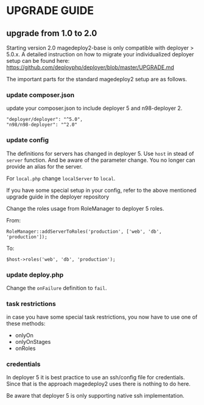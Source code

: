 # UPGRADE GUIDE

## upgrade from 1.0 to 2.0

Starting version 2.0 magedeploy2-base is only compatible with deployer > 5.0.x.
A detailed instruction on how to migrate your individualized deployer setup 
can be found here: https://github.com/deployphp/deployer/blob/master/UPGRADE.md

The important parts for the standard magedeploy2 setup are as follows.

### update composer.json

update your composer.json to include deployer 5 and n98-deployer 2.

    "deployer/deployer": "^5.0",
    "n98/n98-deployer": "^2.0"

### update config

The definitions for servers has changed in deployer 5.
Use ``host`` in stead of ``server`` function. And be aware of the parameter change.
You no longer can provide an alias for the server.

For ``local.php`` change ``localServer`` to ``local``.

If you have some special setup in your config, refer to the above mentioned upgrade guide in the deployer repository

Change the roles usage from RoleManager to deployer 5 roles.

From: 

`RoleManager::addServerToRoles('production', ['web', 'db', 'production']);`

To: 

`$host->roles('web', 'db', 'production');`

### update deploy.php

Change the ``onFailure`` definition to ``fail``.

### task restrictions

in case you have some special task restrictions, you now have to use one of these methods:
- onlyOn
- onlyOnStages
- onRoles

### credentials

In deployer 5 it is best practice to use an ssh/config file for credentials.
Since that is the approach magedeploy2 uses there is nothing to do here.

Be aware that deployer 5 is only supporting native ssh implementation.
